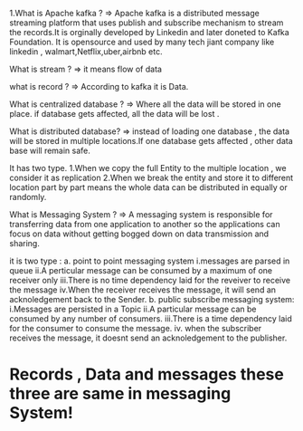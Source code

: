 1.What is Apache kafka ? 
=> Apache kafka is a distributed message streaming platform that uses publish and 
subscribe mechanism to stream the records.It is orginally developed by Linkedin and later doneted to Kafka Foundation. It is opensource and used by many tech jiant company like linkedin , walmart,Netflix,uber,airbnb etc.

What is stream ? 
=> it means flow of data

what is record ? 
=> According to kafka it is Data.

What is centralized database ? 
=> Where all the data will be stored in one place. if database gets affected, all the data will be 
lost .

What is distributed database? 
=> instead of loading one database , the data will be stored in multiple locations.If one database gets
affected , other data base will remain safe.

It has two type.
1.When we copy the full Entity to the multiple location , we consider it as replication
2.When we break the entity and store it to different location part by part means the whole data
can be distributed in equally or randomly.

What is Messaging System ? 
=>
A messaging system is responsible for transferring data from one application to another so the applications can focus on data without getting bogged down on data transmission and sharing.

it is two type :
a. point to point messaging system 
    i.messages are parsed in queue
    ii.A perticular message can be consumed by a maximum of one receiver only
    iii.There is no time dependency laid for the reveiver to receive the message
    iv.When the receiver receives the message, it will send an acknoledgement back to the Sender.
b. public subscribe messaging 
system:
    i.Messages are persisted in a Topic
    ii.A particular message can be consumed by any number of consumers.
    iii.There is a time dependency laid for the consumer to consume the message.
    iv. when the subscriber receives the message, it doesnt send an acknoledgement to the publisher.




# Records , Data and messages these three are same in messaging System!